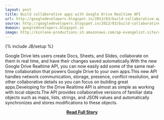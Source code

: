```yaml
---
layout: post
title: Build collaborative apps with Google Drive Realtime API 
url: http://googledevelopers.blogspot.in/2013/03/build-collaborative-apps-with-google.html
source: http://googledevelopers.blogspot.in/2013/03/build-collaborative-apps-with-google.html
domain: googledevelopers.blogspot.in
image: http://kinlane-productions.s3.amazonaws.com/ap-evangelist-site/curated/screenshots/7100_googledevelopers_blogspot_in.png
---
```

{% include JB/setup %}<p>Google Drive lets users create Docs, Sheets, and Slides, collaborate on them in real time, and have their changes saved automatically.With the new Google Drive Realtime API, you can now easily add some of the same real-time collaboration that powers Google Drive to your own apps.This new API handles network communication, storage, presence, conflict resolution, and other collaborative details so you can focus on building great apps.Developing for the Drive Realtime API is almost as simple as working with local objects.The API provides collaborative versions of familiar data objects such as maps, lists, strings, and JSON values and automatically synchronizes and stores modifications to these objects.</p>
<center><p><a href="http://googledevelopers.blogspot.in/2013/03/build-collaborative-apps-with-google.html" style='padding:25px; font-sze:18px; font-weight: bold;'>Read Full Story</a></p></center>

